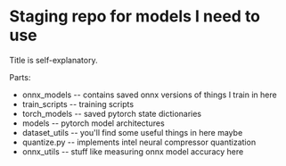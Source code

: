 # Staging repo for models I need to use

Title is self-explanatory.

Parts:
* onnx_models -- contains saved onnx versions of things I train in here
* train_scripts -- training scripts
* torch_models -- saved pytorch state dictionaries
* models -- pytorch model architectures
* dataset_utils -- you'll find some useful things in here maybe
* quantize.py -- implements intel neural compressor quantization
* onnx_utils -- stuff like measuring onnx model accuracy here